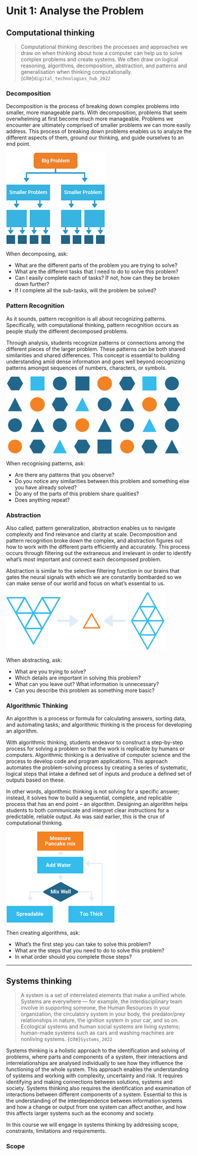 # Unit 1: Analyse the Problem

## Computational thinking
> Computational thinking describes the processes and approaches we draw on when thinking about how a computer can help us to solve complex problems and create systems. We often draw on logical reasoning, algorithms, decomposition, abstraction, and patterns and generalisation when thinking computationally. {cite}`digital_technologies_hub_2022`

### Decomposition
Decomposition is the process of breaking down complex problems into smaller, more manageable parts. With decomposition, problems that 
seem overwhelming at first become much more manageable. Problems we encounter are ultimately comprised of smaller problems we can more easily address. This process of breaking down problems enables us to analyze the different aspects of them, ground our thinking, and guide ourselves to an end point.

![decomposition](../assests/decomposition.png)

When decomposing, ask:
- What are the different parts of the problem you are trying to solve?
- What are the different tasks that I need to do to solve this problem?
- Can I easily complete each of tasks? If not, how can they be broken down further?
- If I complete all the sub-tasks, will the problem be solved?

### Pattern Recognition
As it sounds, pattern recognition is all about recognizing patterns. Specifically, with computational thinking, pattern recognition occurs 
as people study the different decomposed problems.

Through analysis, students recognize patterns or connections among the different pieces of the larger problem. These patterns can be 
both shared similarities and shared differences. This concept is essential to building understanding amid dense information and goes 
well beyond recognizing patterns amongst sequences of numbers, characters, or symbols. 

![pattern_recognition](../assests/patter_recognition.png)

When recognising patterns, ask:
- Are there any patterns that you observe?
- Do you notice any similarities between this problem and something else you have already solved?
- Do any of the parts of this problem share qualities?
- Does anything repeat?

### Abstraction
Also called, pattern generalization, abstraction enables us to navigate complexity and find relevance and clarity at scale. Decomposition and pattern recognition broke down the complex, and abstraction figures out how to work with the different parts efficiently and accurately. This process occurs through filtering out the extraneous and irrelevant in order to identify what’s most important and connect each decomposed problem.

Abstraction is similar to the selective filtering function in our brains that gates the neural signals with which we are constantly 
bombarded so we can make sense of our world and focus on what’s essential to us.

![abstraction](../assests/abstraction.png)

When abstracting, ask:
- What are you trying to solve?
- Which details are important in solving this problem?
- What can you leave out? What information is unnecessary?
- Can you describe this problem as something more basic?

### Algorithmic Thinking
An algorithm is a process or formula for calculating answers, sorting data, and automating tasks; and algorithmic thinking is the process for developing an algorithm.

With algorithmic thinking, students endeavor to construct a step-by-step process for solving a problem so that the work is replicable by humans or computers. Algorithmic thinking is a derivative of computer science and the process to develop code and program applications. This approach automates the problem-solving process by creating a series of systematic, logical steps that intake a defined set of inputs and produce a defined set of outputs based on these. 

In other words, algorithmic thinking is not solving for a specific answer; instead, it solves how to build a sequential, complete, and 
replicable process that has an end point – an algorithm. Designing an algorithm helps students to both communicate and interpret clear 
instructions for a predictable, reliable output. As was said earlier, this is the crux of computational thinking.

![algorithm](../assests/algorithm.png)

Then creating algorithms, ask:
- What’s the first step you can take to solve this problem?
- What are the steps that you need to do to solve this problem?
- In what order should you complete those steps?

---
## Systems thinking
> A system is a set of interrelated elements that make a unified whole. Systems are everywhere — for example, the interdisciplinary team involve in supporting someone, the Human Resources in your organization, the circulatory system in your body, the predator/prey relationships in nature, the ignition system in your car, and so on. Ecological systems and human social systems are living systems; human-made systems such as cars and washing machines are nonliving systems. {cite}`Systems_2022`

Systems thinking is a holistic approach to the identification and solving of problems, where parts and components of a system, their interactions and interrelationships are analysed individually to see how they influence the functioning of the whole system. This approach enables the understanding of systems and working with complexity, uncertainty and risk. It requires identifying and making connections between solutions, systems and society. Systems thinking also requires the identification and examination of interactions between different components of a system. Essential to this is the understanding of the interdependence between information systems and how a change or output from one system can affect another, and how this affects larger systems such as the economy and society.

In this course we will engage in systems thinking by addressing scope, constraints, limitations and requirements.

### Scope
